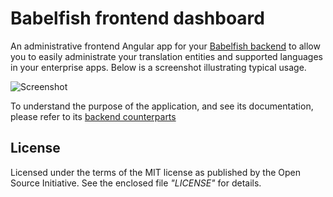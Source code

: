 
# Babelfish frontend dashboard

An administrative frontend Angular app for your [Babelfish backend](https://github.com/polterguy/babelfish) to
allow you to easily administrate your translation entities and supported languages in your enterprise apps.
Below is a screenshot illustrating typical usage.

![Screenshot](https://servergardens.files.wordpress.com/2021/06/babelfish-dashboard.png)

To understand the purpose of the application, and see its documentation, please refer to
its [backend counterparts](https://github.com/polterguy/babelfish)

## License

Licensed under the terms of the MIT license as published by the Open Source Initiative.
See the enclosed file _"LICENSE"_ for details.

